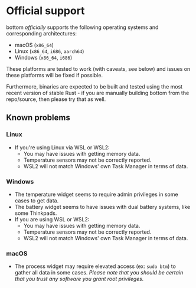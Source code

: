 # Official support

bottom _officially_ supports the following operating systems and corresponding architectures:

- macOS (`x86_64`)
- Linux (`x86_64`, `i686`, `aarch64`)
- Windows (`x86_64`, `i686`)

These platforms are tested to work (with caveats, see below) and issues on these platforms will be fixed if possible.

Furthermore, binaries are expected to be built and tested using the most recent version of stable Rust - if you are manually building
bottom from the repo/source, then please try that as well.

## Known problems

### Linux

- If you're using Linux via WSL or WSL2:
  - You may have issues with getting memory data.
  - Temperature sensors may not be correctly reported.
  - WSL2 will not match Windows' own Task Manager in terms of data.

### Windows

- The temperature widget seems to require admin privileges in some cases to get data.
- The battery widget seems to have issues with dual battery systems, like some Thinkpads.
- If you are using WSL or WSL2:
  - You may have issues with getting memory data.
  - Temperature sensors may not be correctly reported.
  - WSL2 will not match Windows' own Task Manager in terms of data.

### macOS

- The process widget may require elevated access (ex: `sudo btm`) to gather all data in some cases. _Please note that you should be certain that you trust any software you grant root privileges._
